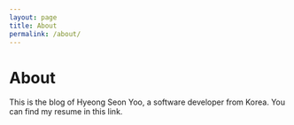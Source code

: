 ```yaml
---
layout: page
title: About
permalink: /about/
---
```


# About

This is the blog of Hyeong Seon Yoo, a software developer from Korea. You can find my resume in this link.
